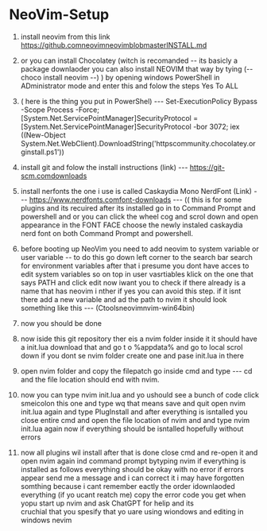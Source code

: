 # NeoVim-Setup

1. install neovim from this link https://github.comneovimneovimblobmasterINSTALL.md

2. or you can install Chocolatey (witch is recomanded -- its basicly a package downlaoder you can also install NEOVIM that way by tying (-- choco install neovim --) ) by opening windows PowerShell in ADministrator mode and enter this and folow the steps Yes To ALL
3.  ( here is the thing you put in PowerShel) --- Set-ExecutionPolicy Bypass -Scope Process -Force; [System.Net.ServicePointManager]SecurityProtocol = [System.Net.ServicePointManager]SecurityProtocol -bor 3072; iex ((New-Object System.Net.WebClient).DownloadString('httpscommunity.chocolatey.orginstall.ps1'))

4. install git and folow the install instructions (link) --- https://git-scm.comdownloads

5. install nerfonts the one i use is called Caskaydia Mono NerdFont (Link) --- https://www.nerdfonts.comfont-downloads --- (( this is for some plugins and its recuired after its installed go in to Command Prompt and powershell and or you can click the wheel cog
   and scrol down and open appearance in the FONT FACE choose the newly instaled caskaydia nerd font on both Command Prompt and powershell.
6. before booting up NeoVim you need to add neovim to system variable or user variable -- to do this go down left corner to the search bar search for
   environment variables after that i presume you dont have acces to edit system variables so on top in user vasrtiables klick on the one that says PATH and click edit now iwant you to check if there already is a name that has neovim i nther if yes you can
   avoid this step. if it isnt there add a new variable and ad the path to nvim it should look something like this --- (Ctoolsneovimnvim-win64bin)
7. now you should be done
8. now iside this git repository ther eis a nvim folder inside it it should have a init.lua download that and go t o %appdata% and go to local scrol down if you dont se nvim folder create one and pase init.lua in there
9. open nvim folder and copy the filepatch go inside cmd and type --- cd and the file location should end with nvim.
10. now you can type nvim init.lua and yo ushould see a bunch of code click smeicolon this one  and type wq that  means save and quit open nvim init.lua again and type PlugInstall and after everything is isntalled you close entire cmd
    and open the file location of nvim and and type nvim init.lua again now if everything should be isntalled hopefully without errors 



11. now all plugins wil install after that is done close cmd and re-open it and open nvim again ind command prompt bytyping nvim if everything is installed as follows everything should be okay with no error
   if errors appear send me a message and i can correct it i may have forgotten somthing because i cant remember eactly the order idownlaoded everything (if yo ucant reatch me) copy the error code you get when yopu start up nvim and ask ChatGPT for helip and its    
   cruchial that you spesify that yo uare using wiondows and editing in windows nevim
